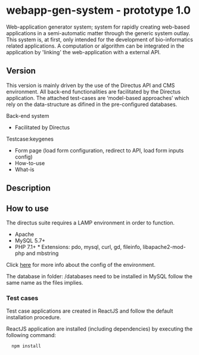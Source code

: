 # webapp-gen-system - prototype 1.0

Web-application generator system; system for rapidly creating web-based applications in a semi-automatic matter through the generic system outlay. This system is, at first, only intended for the development of bio-informatics related applications. A computation or algorithm can be integrated in the application by 'linking' the web-application with a external API. 

## Version

This version is mainly driven by the use of the Directus API and CMS environment. All back-end functionalities are facilitated by  the Directus application. The attached test-cases are ‘model-based approaches’ which rely  on the data-structure as difined in the pre-configured databases. 

Back-end system
- Facilitated by Directus

Testcase:keygenes
- Form page (load form configuration, redirect to API, load form inputs config)
- How-to-use
- What-is


## Description 

## How to use

The directus suite requires a LAMP environment in order to function.
* Apache
* MySQL 5.7+
* PHP 7.1+
      * Extensions: pdo, mysql, curl, gd, fileinfo, libapache2-mod-php and mbstring

Click [here](https://docs.directus.io/getting-started/installation.html) for more info about the config of the environment.

The database in folder: /databases need to be installed in MySQL follow the same name as the files implies.

### Test cases
Test case applications are created in ReactJS and follow the default installation procedure.

ReactJS application are installed (including dependencies) by executing the following command:

      npm install 



